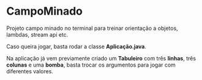 # CampoMinado

Projeto campo minado no terminal para treinar orientação a objetos, lambdas, stream api etc.

Caso queira jogar, basta rodar a classe <b>Aplicação.java</b>.<br>

Na aplicação já vem previamente criado um <b>Tabuleiro</b> com três <b>linhas</b>, três <b>colunas</b> e uma <b>bomba</b>, basta trocar os argumentos para jogar com diferentes valores.
